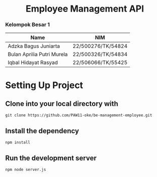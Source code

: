 <h1 align="center">
  Employee Management API
</h1>

### Kelompok Besar 1

| Name                        | NIM                |
| --------------------------- | ------------------ |
| Adzka Bagus Juniarta        | 22/500276/TK/54824 |
| Bulan Aprilia Putri Murela  | 22/500326/TK/54834 |
| Iqbal Hidayat Rasyad        | 22/506066/TK/55425 |

# Setting Up Project

## Clone into your local directory with

```
git clone https://github.com/PAW11-oke/be-management-employee.git
```

## Install the dependency

```
npm install
```

## Run the development server

```bash
npm node server.js
```
